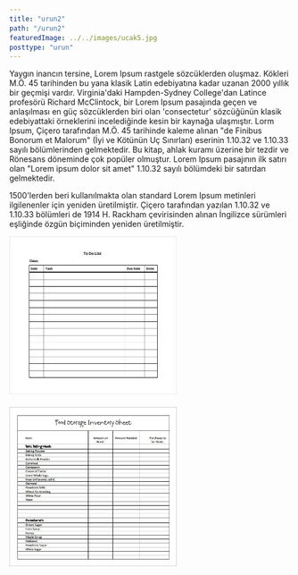 ```yaml
---
title: "urun2"
path: "/urun2"
featuredImage: ../../images/ucak5.jpg
posttype: "urun"
---
```


Yaygın inancın tersine, Lorem Ipsum rastgele sözcüklerden oluşmaz. Kökleri M.Ö. 45 tarihinden bu yana klasik Latin edebiyatına kadar uzanan 2000 yıllık bir geçmişi vardır. Virginia'daki Hampden-Sydney College'dan Latince profesörü Richard McClintock, bir Lorem Ipsum pasajında geçen ve anlaşılması en güç sözcüklerden biri olan 'consectetur' sözcüğünün klasik edebiyattaki örneklerini incelediğinde kesin bir kaynağa ulaşmıştır. Lorm Ipsum, Çiçero tarafından M.Ö. 45 tarihinde kaleme alınan "de Finibus Bonorum et Malorum" (İyi ve Kötünün Uç Sınırları) eserinin 1.10.32 ve 1.10.33 sayılı bölümlerinden gelmektedir. Bu kitap, ahlak kuramı üzerine bir tezdir ve Rönesans döneminde çok popüler olmuştur. Lorem Ipsum pasajının ilk satırı olan "Lorem ipsum dolor sit amet" 1.10.32 sayılı bölümdeki bir satırdan gelmektedir.

1500'lerden beri kullanılmakta olan standard Lorem Ipsum metinleri ilgilenenler için yeniden üretilmiştir. Çiçero tarafından yazılan 1.10.32 ve 1.10.33 bölümleri de 1914 H. Rackham çevirisinden alınan İngilizce sürümleri eşliğinde özgün biçiminden yeniden üretilmiştir.

<div class="gatsby-remark-grid-system row">
  <div class="gatsby-remark-grid-system col col-12 col-xs-12 col-sm-6 ">
      <img src="./list2.jpg" style="margin-bottom:20px;" alt="Image one" width="300px"/>
  </div>
  <div class="gatsby-remark-grid-system col col-12 col-xs-12 col-sm-6">
    <img src="./list1.jpg" alt="Image two" width="300px"/>
  </div>
</div>